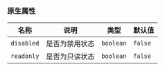 <!-- 多选框/单选框 -->

### 原生属性

<!--@include: @/component/@parts/api-native.md-->

| 名称       | 说明           | 类型      | 默认值  |
| ---------- | -------------- | --------- | ------- |
| `disabled` | 是否为禁用状态 | `boolean` | `false` |
| `readonly` | 是否为只读状态 | `boolean` | `false` |
